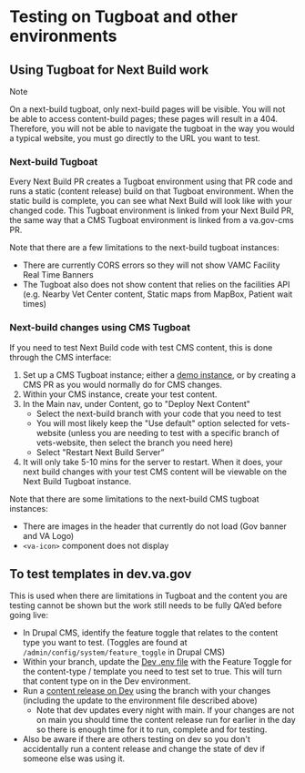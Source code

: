 # Testing on Tugboat and other environments

## Using Tugboat for Next Build work

> [!NOTE]
> On a next-build tugboat, only next-build pages will be visible. You will not be able to access content-build pages; these pages will result in a 404. Therefore, you will not be able to navigate the tugboat in the way you would a typical website, you must go directly to the URL you want to test.

### Next-build Tugboat

Every Next Build PR creates a Tugboat environment using that PR code and runs a static (content release) build on that Tugboat environment. When the static build is complete, you can see what Next Build will look like with your changed code. This Tugboat environment is linked from your Next Build PR, the same way that a CMS Tugboat environment is linked from a va.gov-cms PR.

Note that there are a few limitations to the next-build tugboat instances:

- There are currently CORS errors so they will not show VAMC Facility Real Time Banners
- The Tugboat also does not show content that relies on the facilities API (e.g. Nearby Vet Center content, Static maps from MapBox, Patient wait times)

### Next-build changes using CMS Tugboat

If you need to test Next Build code with test CMS content, this is done through the CMS interface:

1. Set up a CMS Tugboat instance; either a [demo instance](https://tugboat.vfs.va.gov/5ffe2f4dfa1ca136135134f6), or by creating a CMS PR as you would normally do for CMS changes.
1. Within your CMS instance, create your test content.
1. In the Main nav, under Content, go to "Deploy Next Content"
   - Select the next-build branch with your code that you need to test
   - You will most likely keep the "Use default" option selected for vets-website (unless you are needing to test with a specific branch of vets-website, then select the branch you need here)
   - Select "Restart Next Build Server”
1. It will only take 5-10 mins for the server to restart. When it does, your next build changes with your test CMS content will be viewable on the Next Build Tugboat instance.

Note that there are some limitations to the next-build CMS tugboat instances:

- There are images in the header that currently do not load (Gov banner and VA Logo)
- `<va-icon>` component does not display

## To test templates in dev.va.gov

This is used when there are limitations in Tugboat and the content you are testing cannot be shown but the work still needs to be fully QA’ed before going live:

- In Drupal CMS, identify the feature toggle that relates to the content type you want to test. (Toggles are found at `/admin/config/system/feature_toggle` in Drupal CMS)
- Within your branch, update the [Dev .env file](https://github.com/department-of-veterans-affairs/next-build/blob/main/envs/.env.dev) with the Feature Toggle for the content-type / template you need to test set to true. This will turn that content type on in the Dev environment.
- Run a [content release on Dev](https://github.com/department-of-veterans-affairs/next-build/actions/workflows/content-release-dev.yml) using the branch with your changes (including the update to the environment file described above)
  - Note that dev updates every night with main. If your changes are not on main you should time the content release run for earlier in the day so there is enough time for it to run, complete and for testing.
- Also be aware if there are others testing on dev so you don't accidentally run a content release and change the state of dev if someone else was using it.
